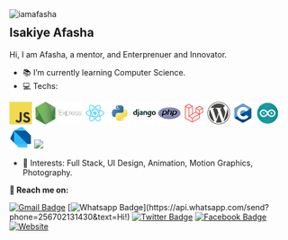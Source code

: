 <div><img align="left" src="https://github-readme-stats.vercel.app/api/top-langs?username=iamafasha&show_icons=true&locale=en&layout=compact" alt="iamafasha" /></div>


## Isakiye Afasha

Hi, I am Afasha, a mentor, and Enterprenuer and Innovator.

- :books: I’m currently learning Computer Science.
- :computer: Techs:

<img height="40" src="https://raw.githubusercontent.com/github/explore/80688e429a7d4ef2fca1e82350fe8e3517d3494d/topics/javascript/javascript.png">  <img height="40" src="https://raw.githubusercontent.com/github/explore/80688e429a7d4ef2fca1e82350fe8e3517d3494d/topics/nodejs/nodejs.png">  <img height="40" src="https://raw.githubusercontent.com/github/explore/80688e429a7d4ef2fca1e82350fe8e3517d3494d/topics/express/express.png">  <img height="40" src="https://raw.githubusercontent.com/github/explore/80688e429a7d4ef2fca1e82350fe8e3517d3494d/topics/react/react.png">      <img height="40" src="https://raw.githubusercontent.com/github/explore/80688e429a7d4ef2fca1e82350fe8e3517d3494d/topics/python/python.png">  <img height="40" src="https://raw.githubusercontent.com/github/explore/80688e429a7d4ef2fca1e82350fe8e3517d3494d/topics/django/django.png">      <img height="40" src="https://raw.githubusercontent.com/github/explore/80688e429a7d4ef2fca1e82350fe8e3517d3494d/topics/php/php.png">  <img height="40" src="https://raw.githubusercontent.com/github/explore/80688e429a7d4ef2fca1e82350fe8e3517d3494d/topics/laravel/laravel.png"> <img height="40" src="https://raw.githubusercontent.com/github/explore/80688e429a7d4ef2fca1e82350fe8e3517d3494d/topics/wordpress/wordpress.png">      <img height="40" src="https://raw.githubusercontent.com/github/explore/80688e429a7d4ef2fca1e82350fe8e3517d3494d/topics/c/c.png">  <img height="40" src="https://raw.githubusercontent.com/github/explore/80688e429a7d4ef2fca1e82350fe8e3517d3494d/topics/arduino/arduino.png">  <img height="40" src="https://raw.githubusercontent.com/github/explore/80688e429a7d4ef2fca1e82350fe8e3517d3494d/topics/dart/dart.png"> 
 <img height="40" src="https://avatars.githubusercontent.com/u/2914369?s=200&v=4"> 
- :pushpin: Interests: Full Stack, UI Design, Animation, Motion Graphics, Photography.


**🌱 Reach me on:**

[![Gmail Badge](https://img.shields.io/badge/-Gmail-c14438?style=flat-square&logo=Gmail&logoColor=white&link=mailto:contato.afashaisakiye@gmail.com)](mailto:contato.afashaisakiye@gmail.com) [![Whatsapp Badge](https://img.shields.io/badge/-Whatsapp-4CA143?style=flat-square&labelColor=4CA143&logo=whatsapp&logoColor=white&link=https://api.whatsapp.com/send?phone=256702131430&text=Hi!)](https://api.whatsapp.com/send?phone=256702131430&text=Hi!) [![Twitter Badge](https://img.shields.io/badge/-Twitter-1da1f2?style=flat-square&labelColor=1da1f2&logo=twitter&logoColor=white&link=https://www.twitter.com/iamafasha/)](https://www.twitter.com/iamafasha/) [![Facebook Badge](https://img.shields.io/badge/-Facebook-3b5998?style=flat-square&labelColor=3b5998&logo=facebook&logoColor=white&link=https://www.facebook.com/iamafasha/)](https://www.facebook.com/iamafasha/) [![Website](https://img.shields.io/badge/iamafasha.com-purple?style=flat-square&labelColor=purple&link=https://www.iamafasha.com/iamafasha/)](https://www.iamafasha.com/)
